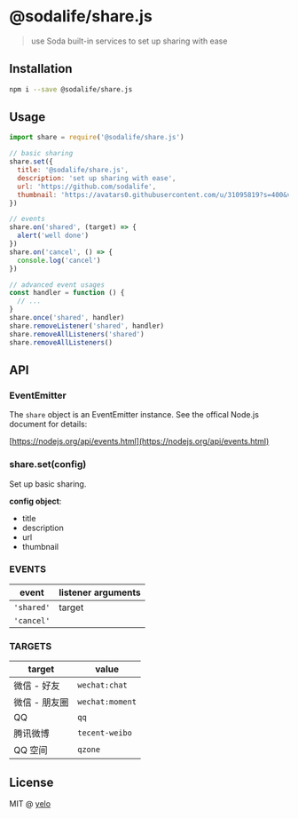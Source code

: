 # @sodalife/share.js
> use Soda built-in services to set up sharing with ease

## Installation
```bash
npm i --save @sodalife/share.js
```

## Usage
```javascript
import share = require('@sodalife/share.js')

// basic sharing
share.set({
  title: '@sodalife/share.js',
  description: 'set up sharing with ease',
  url: 'https://github.com/sodalife',
  thumbnail: 'https://avatars0.githubusercontent.com/u/31095819?s=400&v=4',
})

// events
share.on('shared', (target) => {
  alert('well done')
})
share.on('cancel', () => {
  console.log('cancel')
})

// advanced event usages
const handler = function () {
  // ...
}
share.once('shared', handler)
share.removeListener('shared', handler)
share.removeAllListeners('shared')
share.removeAllListeners()
```

## API
### EventEmitter
The ``share`` object is an EventEmitter instance. See the offical Node.js document for details:

[https://nodejs.org/api/events.html](https://nodejs.org/api/events.html)

### share.set(config)
Set up basic sharing.

**config object**:

- title
- description
- url
- thumbnail

### EVENTS
|   event    | listener arguments |
| ---------- | ------------------ |
| `'shared'` | target             |
| `'cancel'` |                    |

### TARGETS
|    target     |      value      |
| ------------- | --------------- |
| 微信 - 好友   | `wechat:chat`   |
| 微信 - 朋友圈 | `wechat:moment` |
| QQ            | `qq`            |
| 腾讯微博      | `tecent-weibo`  |
| QQ 空间       | `qzone`         |

## License
MIT @ [yelo](https://github.com/imyelo)
